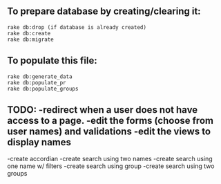 ## To prepare database by creating/clearing it:

```
rake db:drop (if database is already created)
rake db:create
rake db:migrate
```


## To populate this file:

```
rake db:generate_data
rake db:populate_pr
rake db:populate_groups
```

TODO:
-redirect when a user does not have access to a page.
-edit the forms (choose from user names) and validations
-edit the views to display names
---------
-create accordian
-create search using two names
-create search using one name w/ filters
-create search using group
-create search using two groups
